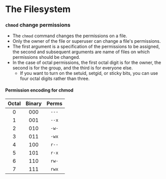 # The Filesystem

### `chmod` change permissions
- The `chmod` command changes the permissions on a file.
- Only the owner of the file or superuser can change a file's permissions.
- The first argument is a specification of the permissions to be assigned, the second and subsequent arguments are name of files on which permissions should be changed.
- In the case of octal permissions, the first octal digit is for the owner, the second is for the group, and the third is for everyone else.
  - If you want to turn on the setuid, setgid, or sticky bits, you can use four octal digits rather than three.

#### Permission encoding for chmod
| Octal   | Binary   | Perms   |
| :-----: | :------: | :-----: |
| 0       | 000      | `---`     |
| 1       | 001      | `--x`     |
| 2       | 010      | `-w-`     |
| 3       | 011      | `-wx`     |
| 4       | 100      | `r--`     |
| 5       | 101      | `r-x`     |
| 6       | 110      | `rw-`     |
| 7       | 111      | `rwx`     |

